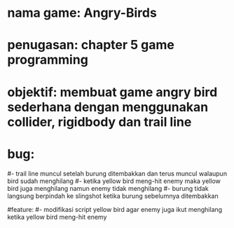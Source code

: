 # nama game: Angry-Birds
# penugasan: chapter 5 game programming
# objektif: membuat game angry bird sederhana dengan menggunakan collider, rigidbody dan trail line
# bug:
#- trail line muncul setelah burung ditembakkan dan terus muncul walaupun bird sudah menghilang
#- ketika yellow bird meng-hit enemy maka yellow bird juga menghilang namun enemy tidak menghilang
#- burung tidak langsung berpindah ke slingshot ketika burung sebelumnya ditembakkan

#feature:
#- modifikasi script yellow bird agar enemy juga ikut menghilang ketika yellow bird meng-hit enemy
